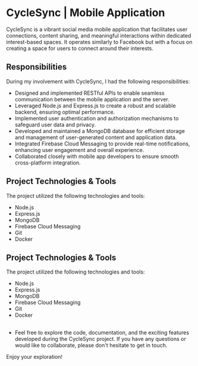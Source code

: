 
# CycleSync | Mobile Application

CycleSync is a vibrant social media mobile application that facilitates user connections, content sharing, and meaningful interactions within dedicated interest-based spaces. It operates similarly to Facebook but with a focus on creating a space for users to connect around their interests.




## Responsibilities
During my involvement with CycleSync, I had the following responsibilities:
- Designed and implemented RESTful APIs to enable seamless communication between the mobile application and the server.
- Leveraged Node.js and Express.js to create a robust and scalable backend, ensuring optimal performance.
- Implemented user authentication and authorization mechanisms to safeguard user data and privacy.
- Developed and maintained a MongoDB database for efficient storage and management of user-generated content and application data.
- Integrated Firebase Cloud Messaging to provide real-time notifications, enhancing user engagement and overall experience.
- Collaborated closely with mobile app developers to ensure smooth cross-platform integration.

## Project Technologies & Tools
The project utilized the following technologies and tools:
- Node.js
- Express.js
- MongoDB
- Firebase Cloud Messaging
- Git
- Docker
## Project Technologies & Tools
The project utilized the following technologies and tools:
- Node.js
- Express.js
- MongoDB
- Firebase Cloud Messaging
- Git
- Docker
## 


- Feel free to explore the code, documentation, and the exciting features developed during the CycleSync project. If you have any questions or would like to collaborate, please don't hesitate to get in touch.

Enjoy your exploration! 

